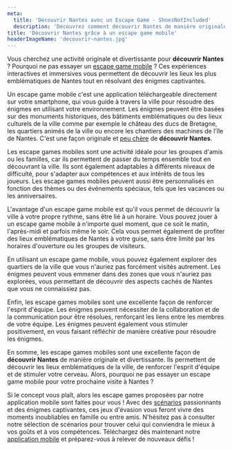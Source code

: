 ```yaml
---
meta:
  title: 'Découvrir Nantes avec un Escape Game - ShoesNotIncluded'
  description: 'Découvrez comment découvrir Nantes de manière originale et interactive grâce à un escape game mobile. Passez un bon inoubliable entre amis ou en famille.'
title: 'Découvrir Nantes grâce à un escape game mobile'
headerImageName: 'decouvrir-nantes.jpg'
---
```


Vous cherchez une activité originale et divertissante pour **découvrir Nantes** ?
Pourquoi ne pas essayer un [escape game mobile](/blog/escape-game-mobile) ? Ces expériences interactives et immersives vous permettent de découvrir les lieux les plus emblématiques de Nantes tout en résolvant des énigmes captivantes.

Un escape game mobile c'est une application téléchargeable directement sur votre smartphone, qui vous guide à travers la ville pour résoudre des énigmes en utilisant votre environnement. Les énigmes peuvent être basées sur des monuments historiques, des bâtiments emblématiques ou des lieux culturels de la ville comme par exemple le château des ducs de Bretagne, les quartiers animés de la ville ou encore les chantiers des machines de l'île de Nantes. C'est une façon originale et [peu chère](/blog/escape-game-pas-cher) de **découvrir Nantes**.

Les escape games mobiles sont une activité idéale pour les groupes d'amis ou les familles, car ils permettent de passer du temps ensemble tout en découvrant la ville. Ils sont également adaptables à différents niveaux de difficulté, pour s'adapter aux compétences et aux intérêts de tous les joueurs. Les escape games mobiles peuvent aussi être personnalisés en fonction des thèmes ou des événements spéciaux, tels que les vacances ou les anniversaires.

L'avantage d'un escape game mobile est qu'il vous permet de découvrir la ville à votre propre rythme, sans être lié à un horaire. Vous pouvez jouer à un escape game mobile à n'importe quel moment, que ce soit le matin, l'après-midi et parfois même le soir. Cela vous permet également de profiter des lieux emblématiques de Nantes à votre guise, sans être limité par les horaires d'ouverture ou les groupes de visiteurs.

En utilisant un escape game mobile, vous pouvez également explorer des quartiers de la ville que vous n'auriez pas forcément visités autrement. Les énigmes peuvent vous emmener
dans des zones que vous n'auriez pas explorées, vous permettant de découvrir des aspects cachés de Nantes que vous ne connaissiez pas.

Enfin, les escape games mobiles sont une excellente façon de renforcer l'esprit d'équipe. Les énigmes peuvent nécessiter de la collaboration et de la communication pour être résolues, renforçant les liens entre les membres de votre équipe. Les énigmes peuvent également vous stimuler positivement, en vous faisant réfléchir de manière créative pour résoudre les énigmes.

En somme, les escape games mobiles sont une excellente façon de **découvrir Nantes** de manière originale et divertissante. Ils permettent de découvrir les lieux emblématiques de la ville, de renforcer l'esprit d'équipe et de stimuler votre cerveau. Alors, pourquoi ne pas essayer un escape game mobile pour votre prochaine visite à Nantes ?

Si le concept vous plaît, alors les escape games proposées par notre application mobile sont faites pour vous ! Avec des [scénarios](/scenarios) passionnants et des énigmes captivantes, ces jeux d'évasion vous feront vivre des moments inoubliables en famille ou entre amis. N'hésitez pas à consulter notre sélection de scénarios pour trouver celui qui conviendra le mieux à vos goûts et à vos compétences. Téléchargez dès maintenant notre [application mobile](/blog/#stores) et préparez-vous à relever de nouveaux défis !
